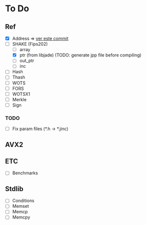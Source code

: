 # To Do 

## Ref 

- [X] Address => [ver este commit](https://github.com/sphincs/sphincsplus/commit/7ec789ace6874d875f4bb84cb61b81155398167e)
- [ ] SHAKE (Fips202)
    - [ ] array
    - [X] ptr (from libjade) (TODO: generate jpp file before compiling)
    - [ ] out_ptr
    - [ ] inc
- [ ] Hash
- [ ] Thash
- [ ] WOTS
- [ ] FORS
- [ ] WOTSX1
- [ ] Merkle
- [ ] Sign

### TODO 

- [ ] Fix param files (*.h -> *.jinc)

## AVX2

## ETC

- [ ] Benchmarks

## Stdlib

- [ ] Conditions
- [ ] Memset
- [ ] Memcp
- [ ] Memcpy
